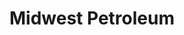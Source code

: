 ---
title: "Midwest Petroleum"
url: /rolla/midwest-petroleum-east-10th-street/
shop: convenience
---